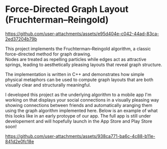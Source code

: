 # Force-Directed Graph Layout (Fruchterman–Reingold)

https://github.com/user-attachments/assets/e95d404e-c042-44ad-83ca-2ed37204b79b

This project implements the Fruchterman–Reingold algorithm, a classic force-directed method for graph drawing.  
Nodes are treated as repelling particles while edges act as attractive springs, leading to aesthetically pleasing layouts that reveal graph structure.  

The implementation is written in C++ and demonstrates how simple physical metaphors can be used to compute graph layouts that are both visually clear and structurally meaningful.

I developed this project as the underlying algorithm to a mobile app I'm working on that displays your social connections in a visually pleasing way showing connections between friends and automatically aranging them using the graph algorithm implemented here. Below is an example of what this looks like in an early protoype of our app. The full app is still under developement and will hopefully launch in the App Store and Play Store soon! 

https://github.com/user-attachments/assets/938ca771-ba6c-4c88-b11e-841d2e0fc18e


